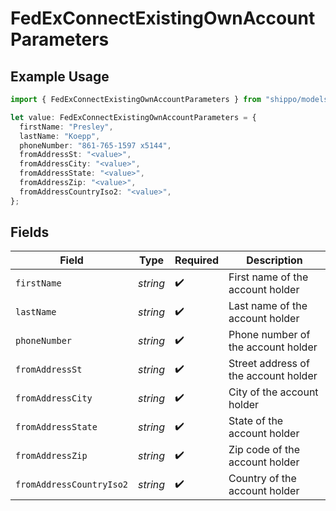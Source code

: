 # FedExConnectExistingOwnAccountParameters

## Example Usage

```typescript
import { FedExConnectExistingOwnAccountParameters } from "shippo/models/components";

let value: FedExConnectExistingOwnAccountParameters = {
  firstName: "Presley",
  lastName: "Koepp",
  phoneNumber: "861-765-1597 x5144",
  fromAddressSt: "<value>",
  fromAddressCity: "<value>",
  fromAddressState: "<value>",
  fromAddressZip: "<value>",
  fromAddressCountryIso2: "<value>",
};
```

## Fields

| Field                                | Type                                 | Required                             | Description                          |
| ------------------------------------ | ------------------------------------ | ------------------------------------ | ------------------------------------ |
| `firstName`                          | *string*                             | :heavy_check_mark:                   | First name of the account holder     |
| `lastName`                           | *string*                             | :heavy_check_mark:                   | Last name of the account holder      |
| `phoneNumber`                        | *string*                             | :heavy_check_mark:                   | Phone number of the account holder   |
| `fromAddressSt`                      | *string*                             | :heavy_check_mark:                   | Street address of the account holder |
| `fromAddressCity`                    | *string*                             | :heavy_check_mark:                   | City of the account holder           |
| `fromAddressState`                   | *string*                             | :heavy_check_mark:                   | State of the account holder          |
| `fromAddressZip`                     | *string*                             | :heavy_check_mark:                   | Zip code of the account holder       |
| `fromAddressCountryIso2`             | *string*                             | :heavy_check_mark:                   | Country of the account holder        |